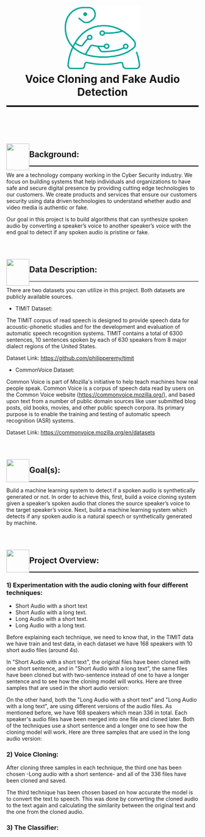 [//]: # (____________________________________PROJECT TITLE____________________________________)

<br>

<h1 align="center">
  <img src="https://github.com/najwasaeed44/data-science-project-theme/blob/main/img/logo.png?raw=true" width="200px"/><br/>
Voice Cloning and Fake Audio Detection
</h1>


<hr style="height:4px;border-width:10;color:blue;background-color:black">


<br><br><br><br>

[//]: # (____________________________________BACKGROUND____________________________________)

<img src="https://images.genial.ly/59e059d30b9c21060cb4c2ec/5bbf17763292ef649e9b810f/175cbb1e-df65-405a-9cd0-cf177e1a2f00.gif?genial&1633910400074" width="60" height="70" align="left">

## Background:
<hr style="height:1.5px;border-width:10;color:blue;background-color:black">


We are a technology company working in the Cyber Security industry. We focus on building systems that help individuals and organizations to have safe and secure digital presence by providing cutting edge technologies to our customers. We create products and services that ensure our customers security using data driven technologies to understand whether audio and video media is authentic or fake.


Our goal in this project is to build algorithms that can synthesize spoken audio by converting a speaker’s voice to another speaker’s voice with the end goal to detect if any spoken audio is pristine or fake.

<br><br>


[//]: # (____________________________________DATA DESCRIPTION____________________________________)


<img src="https://media.baamboozle.com/uploads/images/67969/1595412283_471863"  width="60" height="70" align="left">

## Data Description:
<hr style="height:1.5px;border-width:10;color:blue;background-color:black">

There are two datasets you can utilize in this project. Both datasets are publicly available sources.


- TIMIT Dataset:


The TIMIT corpus of read speech is designed to provide speech data for acoustic-phonetic studies and for the development and evaluation of automatic speech recognition systems. TIMIT contains a total of 6300 sentences, 10 sentences spoken by each of 630 speakers from 8 major dialect regions of the United States.


Dataset Link: https://github.com/philipperemy/timit


- CommonVoice Dataset:


Common Voice is part of Mozilla's initiative to help teach machines how real people speak. Common Voice is a corpus of speech data read by users on the Common Voice website (https://commonvoice.mozilla.org/), and based upon text from a number of public domain sources like user submitted blog posts, old books, movies, and other public speech corpora. Its primary purpose is to enable the training and testing of automatic speech recognition (ASR) systems.


Dataset Link: https://commonvoice.mozilla.org/en/datasets

<br><br>


[//]: # (____________________________________COAL____________________________________)

<img src="https://c.tenor.com/1_5w5vXEH5gAAAAj/mandalorian-star-wars.gif" width="60" height="60" align="left">

## Goal(s):
<hr style="height:1.5px;border-width:10;color:blue;background-color:black">


Build a machine learning system to detect if a spoken audio is synthetically generated or not. In order to achieve this, first, build a voice cloning system given a speaker’s spoken audio that clones the source speaker’s voice to the target speaker’s voice. Next, build a machine learning system which detects if any spoken audio is a natural speech or synthetically generated by machine.

<br><br>

[//]: # (____________________________________PROJECT OVERVIEW____________________________________)


<img src="https://media0.giphy.com/media/LmqdA28jZ7bitDeDWr/200.webp"  width="60" height="60" align="left">

## Project Overview:
<hr style="height:1.5px;border-width:10;color:blue;background-color:black">

### 1) Experimentation with the audio cloning with four different techniques:

- Short Audio with a short text
- Short Audio with a long text.
- Long Audio with a short text.
- Long Audio with a long text.

Before explaining each technique, we need to know that, in the TIMIT data we have train and test data, in each dataset we have 168 speakers with 10 short audio files (around 4s). 

In "Short Audio with a short text", the original files have been cloned with one short sentence, and in "Short Audio with a long text", the same files have been cloned but with two-sentence instead of one to have a longer sentence and to see how the cloning model will works. Here are three samples that are used in the short audio version:

On the other hand, both the "Long Audio with a short text" and "Long Audio with a long text", are using different versions of the audio files. As mentioned before, we have 168 speakers which mean 336 in total. Each speaker's audio files have been merged into one file and cloned later. Both of the techniques use a short sentence and a longer one to see how the cloning model will work. Here are three samples that are used in the long audio version:

### 2) Voice Cloning:
After cloning three samples in each technique, the third one has been chosen -Long audio with a short sentence- and all of the 336 files have been cloned and saved.

The third technique has been chosen based on how accurate the model is to convert the text to speech. This was done by converting the cloned audio to the text again and calculating the similarity between the original text and the one from the cloned audio.

### 3) The Classifier:
